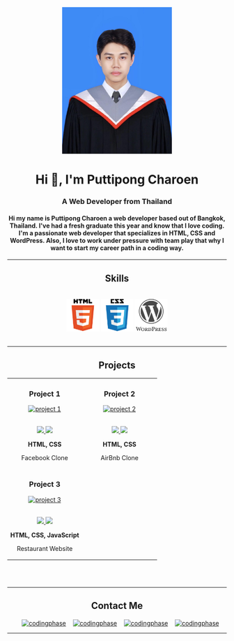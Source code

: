 <div id="" align="center">
  <img src="https://github.com/ohmputtipong/puttipongcharoen/blob/main/assets/434727673_1530522490838795_8689218112093107618_n.jpg?raw=true" width="50%"/>
</div>
<h1 align="center">Hi 👋, I'm Puttipong Charoen</h1>
<h3 align="center">A Web Developer from Thailand</h3>
<h4 align="center">Hi my name is Puttipong Charoen a web developer based out of Bangkok, Thailand. I've had a fresh graduate this year and know that I love coding. I'm a passionate web developer that specializes in HTML, CSS and WordPress. Also, I love to work under pressure with team play that why I want to start my career path in a coding way. </h4>

<hr>


<!-- TECHS -->

<h2 align="center">Skills</h2>

<div align="center">
                <br>
                    <div align="center" >  
                      <img src="https://raw.githubusercontent.com/devicons/devicon/master/icons/html5/html5-original-wordmark.svg" alt="html5" width="75" height="75"/> 
			<img src="https://raw.githubusercontent.com/devicons/devicon/master/icons/css3/css3-original-wordmark.svg" alt="css3" width="75" height="75"/>
                      <img src="https://raw.githubusercontent.com/devicons/devicon/1119b9f84c0290e0f0b38982099a2bd027a48bf1/icons/wordpress/wordpress-plain-wordmark.svg" alt="css3" width="75" height="75"/>
                    </div>
</div>

<br>
<hr>

<!-- PROJECTS -->

<h2 align="center">Projects</h2>
<div align="center">
	<table>
		<tr>
			<td width="50%">
				<h3 align="center">Project 1</h3>
				<div align="center">  
					<a href='https://ohmfbclone.onrender.com/' target="_blank">
						<img src="https://raw.githubusercontent.com/joesantosgarcia/joesantosgarcia/main/assets/projectthumb.jpg" alt="project 1" height="100%" />
					</a>
					<br>
					<br>
					<p>
						<a href="https://ohmfbclone.onrender.com/" target="_blank">
							<img src="https://img.shields.io/badge/Repo-lightgrey?style=for-the-badge&logo=github"/>
						</a>  
						<a href="https://ohmfbclone.onrender.com/" target="_blank">
              <img src="https://img.shields.io/badge/Live-lightgrey?style=for-the-badge&color=0892d0"/>
						</a>
					</p>
					<p><strong>HTML, CSS </strong></p>
          <p>
						Facebook Clone
					</p>
				</div>
			</td>
			<td width="50%">
				<h3 align="center">Project 2</h3>
				<div align="center" >  
					<a href='https://my-airbnb-clone-web.onrender.com/#' target="_blank">
						<img src="https://raw.githubusercontent.com/joesantosgarcia/joesantosgarcia/main/assets/projectthumb.jpg" alt="project 2" height="100%" />
					</a>
					<br>
					<br>
					<p>
						<a href="https://my-airbnb-clone-web.onrender.com/#" target="_blank">
							<img src="https://img.shields.io/badge/Repo-lightgrey?style=for-the-badge&logo=github"/>
						</a>  
						<a href="https://my-airbnb-clone-web.onrender.com/#" target="_blank">
							<img src="https://img.shields.io/badge/Live-lightgrey?style=for-the-badge&color=0892d0"/>
						</a>	
					</p>
					 <p><strong>HTML, CSS </strong></p>
					<p>AirBnb Clone</p>
				</div>
			</td>
			<tr>
			<td width="50%">
				<h3 align="center">Project 3</h3>
				<div align="center" >  
					<a href="https://my-ohm-foodelish.onrender.com/" target="_blank">
						<img src="https://raw.githubusercontent.com/joesantosgarcia/joesantosgarcia/main/assets/projectthumb.jpg" alt="project 3" height="100%" />
					</a>
					<br>
					<br>
					<p>
						<a href="https://my-ohm-foodelish.onrender.com/" target="_blank">
							<img src="https://img.shields.io/badge/Repo-lightgrey?style=for-the-badge&logo=github"/>
						</a>  
						<a href=""https://my-ohm-foodelish.onrender.com/"" target="_blank">
							<img src="https://img.shields.io/badge/Live-lightgrey?style=for-the-badge&color=0892d0"/>
						</a>	
					</p>
					 <p><strong>HTML, CSS, JavaScript </strong></p>
					<p>Restaurant Website</p>
				</div>
        </tr>
	    <tr>
            </td>
        </tr>
	</table>
</div>
<br />
<br />
<hr>


<!-- SOCIALS -->

<h2 align="center">Contact Me</h2>
<p align="center">
	&nbsp&nbsp&nbsp
	<a href="https://twitter.com/ohmputtipongg?s=21&t=mIlAOHCjGGk9UC-Fs6xgoQ" target="blank"><img align="center" src="https://raw.githubusercontent.com/rahuldkjain/github-profile-readme-generator/master/src/images/icons/Social/twitter.svg" alt="codingphase" height="30" width="40" /></a>&nbsp&nbsp&nbsp
<a href="#" target="blank"><img align="center" src="https://raw.githubusercontent.com/rahuldkjain/github-profile-readme-generator/master/src/images/icons/Social/linked-in-alt.svg" alt="codingphase" height="30" width="40" /></a>&nbsp&nbsp&nbsp
<a href="#" target="blank"><img align="center" src="https://raw.githubusercontent.com/rahuldkjain/github-profile-readme-generator/master/src/images/icons/Social/instagram.svg" alt="codingphase" height="30" width="40" /></a>&nbsp&nbsp&nbsp
<a href="https://github.com/ohmputtipong" target="blank"><img align="center" src="https://github.com/ohmputtipong/puttipongcharoen/blob/main/assets/GitHub-Mark.png" alt="codingphase" height="30" width="40" /></a>
</p>

<hr>


